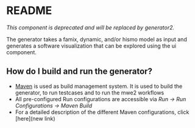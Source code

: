 # README #

*This component is deprecated and will be replaced by generator2.*

The generator takes a famix, dynamic, and/or hismo model as input and generates a software visualization that can be explored using the ui component.

## How do I build and run the generator?
* [Maven](../wiki/Maven) is used as build management system. It is used to build the generator, to run testcases and to run the mwe2 workflows
* All pre-configured Run configurations are accessible via *Run → Run Configurations → Maven Build*
* For a detailed description of the different Maven configurations, click [here](new link)
